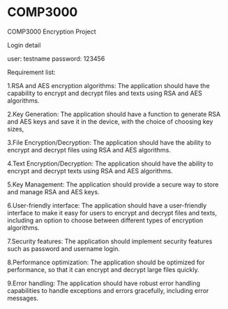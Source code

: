# COMP3000
COMP3000 Encryption Project

Login detail

user: testname
password: 123456

Requirement list:

1.RSA and AES encryption algorithms: The application should have the capability to encrypt and decrypt files and texts using RSA and AES algorithms.

2.Key Generation: The application should have a function to generate RSA and AES keys and save it in the device, with the choice of choosing key sizes,

3.File Encryption/Decryption: The application should have the ability to encrypt and decrypt files using RSA and AES algorithms.

4.Text Encryption/Decryption: The application should have the ability to encrypt and decrypt texts using RSA and AES algorithms.

5.Key Management: The application should provide a secure way to store and manage RSA and AES keys.

6.User-friendly interface: The application should have a user-friendly interface to make it easy for users to encrypt and decrypt files and texts, including an option to choose between different types of encryption algorithms.

7.Security features: The application should implement security features such as password and username login.

8.Performance optimization: The application should be optimized for performance, so that it can encrypt and decrypt large files quickly.

9.Error handling: The application should have robust error handling capabilities to handle exceptions and errors gracefully, including error messages.
